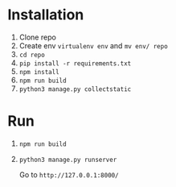 # Installation

1. Clone repo
2. Create env `virtualenv env` and `mv env/ repo`
3. `cd repo`
4. `pip install -r requirements.txt`
5. `npm install`
6. `npm run build`
7. `python3 manage.py collectstatic`

# Run

1. `npm run build`
2. `python3 manage.py runserver`

    Go to `http://127.0.0.1:8000/`